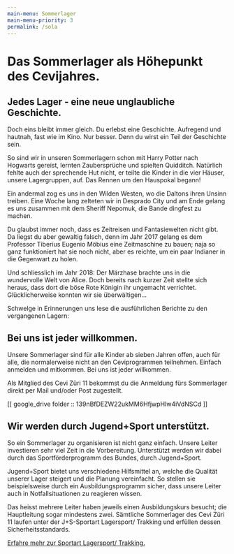 ```yaml
---
main-menu: Sommerlager
main-menu-priority: 3
permalink: /sola
---
```


# Das Sommerlager als Höhepunkt des Cevijahres.

## Jedes Lager - eine neue unglaubliche Geschichte.

Doch eins bleibt immer gleich. Du erlebst eine Geschichte. Aufregend und hautnah, fast wie im Kino. Nur besser. Denn du
wirst ein Teil der Geschichte sein.

So sind wir in unseren Sommerlagern schon mit Harry Potter nach Hogwarts gereist, lernten Zaubersprüche und spielten
Quidditch. Natürlich fehlte auch der sprechende Hut nicht, er teilte die Kinder in die vier Häuser, unsere Lagergruppen,
auf. Das Rennen um den Hauspokal begann!

Ein andermal zog es uns in den Wilden Westen, wo die Daltons ihren Unsinn treiben. Eine Woche lang zelteten wir in
Desprado City und am Ende gelang es uns zusammen mit dem Sheriff Nepomuk, die Bande dingfest zu machen.

Du glaubst immer noch, dass es Zeitreisen und Fantasiewelten nicht gibt. Da liegst du aber gewaltig falsch, denn im Jahr
2017 gelang es dem Professor Tiberius Eugenio Möbius eine Zeitmaschine zu bauen; naja so ganz funktioniert hat sie noch
nicht, aber es reichte, um ein paar Indianer in die Gegenwart zu holen.

Und schliesslich im Jahr 2018: Der Märzhase brachte uns in die wundervolle Welt von Alice. Doch bereits nach kurzer Zeit
stellte sich heraus, dass dort die böse Rote Königin ihr ungemacht verrichtet. Glücklicherweise konnten wir sie
überwältigen…

Schwelge in Erinnerungen uns lese die ausführlichen Berichte zu den vergangenen Lagern:

## Bei uns ist jeder willkommen.

Unsere Sommerlager sind für alle Kinder ab sieben Jahren offen, auch für alle, die normalerweise nicht an den
Ceviprogrammen teilnehmen. Einfach anmelden und mitkommen. Bei uns ist jeder willkommen.

Als Mitglied des Cevi Züri 11 bekommst du die Anmeldung fürs Sommerlager direkt per Mail und/oder Post zugestellt.

[[ google_drive folder :: 139nBfDEZW22ukMM6HfjwpHIw4iVdNSCd ]]

## Wir werden durch Jugend+Sport unterstützt.

So ein Sommerlager zu organisieren ist nicht ganz einfach. Unsere Leiter investieren sehr viel Zeit in die Vorbereitung.
Unterstützt werden wir dabei durch das Sportförderprogramm des Bundes, durch Jugend+Sport.

Jugend+Sport bietet uns verschiedene Hilfsmittel an, welche die Qualität unserer Lager steigert und die Planung
vereinfacht. So stellen sie beispielsweise durch ein Ausbildungsprogramm sicher, dass unsere Leiter auch in
Notfallsituationen zu reagieren wissen.

Das heisst mehrere Leiter haben jeweils einen Ausbildungskurs besucht; die Hauptleitung sogar mindestens zwei. Sämtliche
Sommerlager des Cevi Züri 11 laufen unter der J+S-Sportart Lagersport/ Trakking und erfüllen dessen
Sicherheitsstandards.

[Erfahre mehr zur Sportart Lagersport/ Trakking.](https://www.jugendundsport.ch/de/sportarten/lagersport-trekking-uebersicht.html)